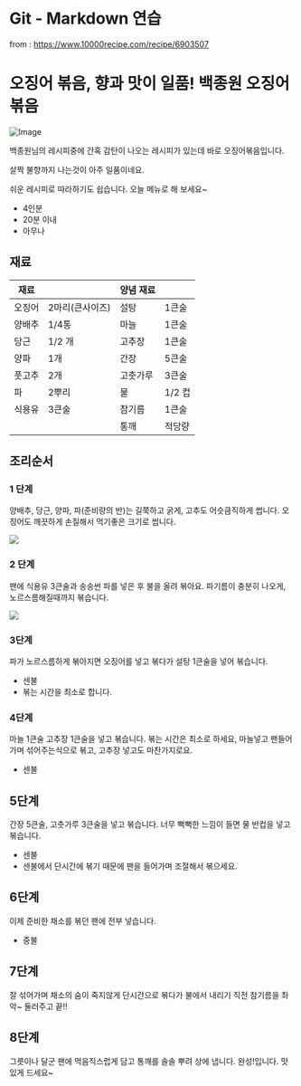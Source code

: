 # Git - Markdown 연습

from : https://www.10000recipe.com/recipe/6903507

# 오징어 볶음, 향과 맛이 일품! 백종원 오징어 볶음

![Image](https://recipe1.ezmember.co.kr/cache/recipe/2019/01/04/518d5bf35102aa51bf58078f7a25dc751.jpg)

백종원님의 레시피중에 간혹 감탄이 나오는 레시피가 있는데 바로 오징어볶음입니다.

살짝 불향까지 나는것이 아주 일품이네요.

쉬운 레시피로 따라하기도 쉽습니다. 오늘 메뉴로 해 보세요~

- 4인분
- 20분 이내
- 아무나

## 재료

| 재료 |     | 양념 재료 |  |
| -- | --   | -- | -- |
| 오징어 | 2마리(큰사이즈)| 설탕 | 1큰술 |
| 양배추 | 1/4통 | 마늘 | 1큰술 |
| 당근 | 1/2 개 | 고추장 | 1큰술 |
| 양파 | 1개 | 간장 | 5큰술 |
| 풋고추 | 2개 | 고춧가루 | 3큰술 |
| 파 | 2뿌리 | 물 | 1/2 컵 |
| 식용유 | 3큰술 | 참기름 | 1큰술 |
|  |  | 통깨 | 적당량 |

## 조리순서

### 1 단계

양배추, 당근, 양파, 파(준비량의 반)는  길쭉하고 굵게, 고추도 어슷큼직하게 썹니다.
오징어도 깨끗하게 손질해서 먹기좋은 크기로 썹니다.

![](https://recipe1.ezmember.co.kr/cache/recipe/2019/01/04/7adc229ac4fb344680fa9853c3648b321.jpg)

### 2 단계

팬에 식용유 3큰술과 송송썬 파를 넣은 후 불을 올려 볶아요.
파기름이 충분히 나오게, 노르스름해질때까지 볶습니다.

![](https://recipe1.ezmember.co.kr/cache/recipe/2019/01/04/c4605fc7eb7089380dfada6c9e59a56e1.jpg)

### 3단계

파가 노르스름하게 볶아지면 오징어를 넣고 볶다가 설탕 1큰술을 넣어 볶습니다.

- 센불
- 볶는 시간을 최소로 합니다.

### 4단계

마늘 1큰술 고추장 1큰술을 넣고 볶습니다. 볶는 시간은 최소로 하세요, 마늘넣고 팬들어가며 섞어주는식으로 볶고, 고추장 넣고도 마찬가지로요.

- 센불


## 5단계

간장 5큰술, 고춧가루 3큰술을 넣고 볶습니다.
너무 뻑뻑한 느낌이 들면 물 반컵을 넣고 볶습니다.

- 센불
- 센불에서 단시간에 볶기 때문에 팬을 들어가며 조절해서 볶으세요.

## 6단계

이제 준비한 채소를 볶던 팬에 전부 넣습니다.

- 중불

## 7단계

잘 섞어가며 채소의 숨이 죽지않게 단시간으로 볶다가 불에서 내리기 직전 참기름을 촤악~ 둘러주고 끝!!

## 8단계

그릇이나 달군 팬에 먹음직스럽게 담고 통깨를 솔솔 뿌려 상에 냅니다.
완성!입니다.
맛있게 드세요~
